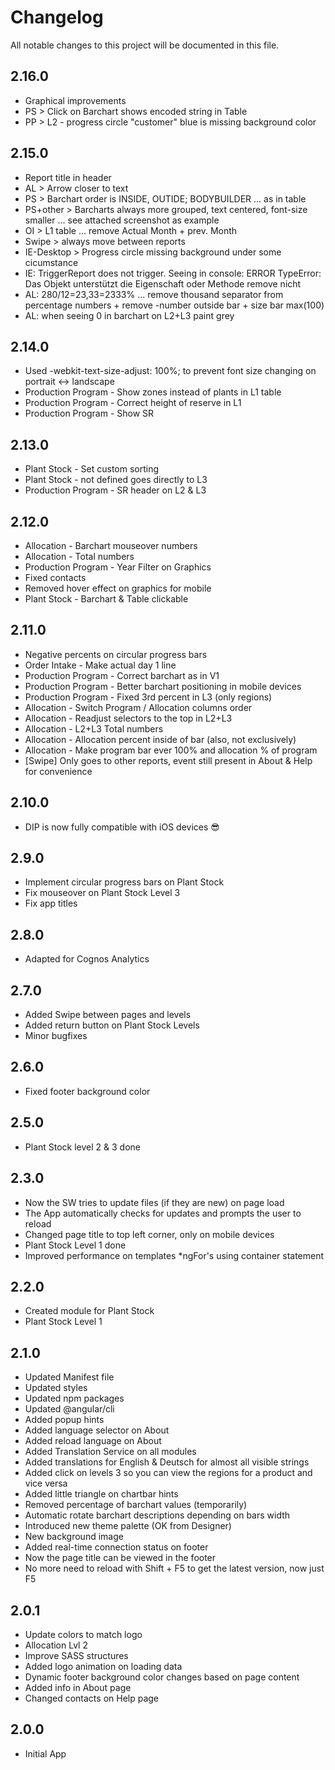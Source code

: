 # Changelog

All notable changes to this project will be documented in this file.

## 2.16.0

- Graphical improvements
- PS > Click on Barchart shows encoded string in Table
- PP > L2 - progress circle \"customer\" blue is missing background color

## 2.15.0

- Report title in header
- AL > Arrow closer to text
- PS > Barchart order is INSIDE, OUTIDE; BODYBUILDER ... as in table
- PS+other > Barcharts always more grouped, text centered, font-size smaller ... see attached screenshot as example
- OI > L1 table ... remove Actual Month + prev. Month
- Swipe > always move between reports
- IE-Desktop > Progress circle missing background under some cicumstance
- IE: TriggerReport does not trigger. Seeing in console: ERROR TypeError: Das Objekt unterstützt die Eigenschaft oder Methode remove nicht
- AL: 280/12=23,33=2333% ... remove thousand separator from percentage numbers + remove -number outside bar + size bar max(100)
- AL: when seeing 0 in barchart on L2+L3 paint grey

## 2.14.0

- Used -webkit-text-size-adjust: 100%; to prevent font size changing on portrait <-> landscape
- Production Program - Show zones instead of plants in L1 table
- Production Program - Correct height of reserve in L1
- Production Program - Show SR

## 2.13.0

- Plant Stock - Set custom sorting
- Plant Stock - not defined goes directly to L3
- Production Program - SR header on L2 & L3

## 2.12.0

- Allocation - Barchart mouseover numbers
- Allocation - Total numbers
- Production Program - Year Filter on Graphics
- Fixed contacts
- Removed hover effect on graphics for mobile
- Plant Stock - Barchart & Table clickable

## 2.11.0

- Negative percents on circular progress bars
- Order Intake - Make actual day 1 line
- Production Program - Correct barchart as in V1
- Production Program - Better barchart positioning in mobile devices
- Production Program - Fixed 3rd percent in L3 (only regions)
- Allocation - Switch Program / Allocation columns order
- Allocation - Readjust selectors to the top in L2+L3
- Allocation - L2+L3 Total numbers
- Allocation - Allocation percent inside of bar (also, not exclusively)
- Allocation - Make program bar ever 100% and allocation % of program
- [Swipe] Only goes to other reports, event still present in About & Help for convenience

## 2.10.0

- DIP is now fully compatible with iOS devices 😎

## 2.9.0

- Implement circular progress bars on Plant Stock
- Fix mouseover on Plant Stock Level 3
- Fix app titles

## 2.8.0

- Adapted for Cognos Analytics

## 2.7.0

- Added Swipe between pages and levels
- Added return button on Plant Stock Levels
- Minor bugfixes

## 2.6.0

- Fixed footer background color

## 2.5.0

- Plant Stock level 2 & 3 done

## 2.3.0

- Now the SW tries to update files (if they are new) on page load
- The App automatically checks for updates and prompts the user to reload
- Changed page title to top left corner, only on mobile devices
- Plant Stock Level 1 done
- Improved performance on templates *ngFor's using container statement

## 2.2.0

- Created module for Plant Stock
- Plant Stock Level 1

## 2.1.0

- Updated Manifest file
- Updated styles
- Updated npm packages
- Updated @angular/cli
- Added popup hints
- Added language selector on About
- Added reload language on About
- Added Translation Service on all modules
- Added translations for English & Deutsch for almost all visible strings
- Added click on levels 3 so you can view the regions for a product and vice versa
- Added little triangle on chartbar hints
- Removed percentage of barchart values (temporarily)
- Automatic rotate barchart descriptions depending on bars width
- Introduced new theme palette (OK from Designer)
- New background image
- Added real-time connection status on footer
- Now the page title can be viewed in the footer
- No more need to reload with Shift + F5 to get the latest version, now just F5

## 2.0.1

- Update colors to match logo
- Allocation Lvl 2
- Improve SASS structures
- Added logo animation on loading data
- Dynamic footer background color changes based on page content
- Added info in About page
- Changed contacts on Help page

## 2.0.0

- Initial App
